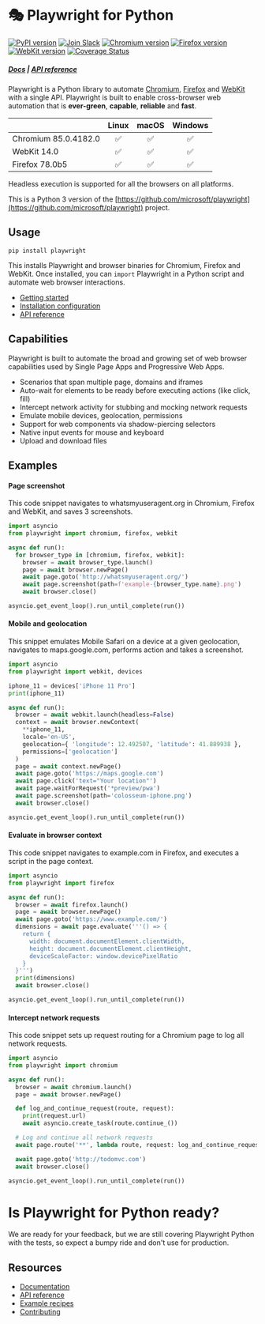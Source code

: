 # 🎭 Playwright for Python

[![PyPI version](https://badge.fury.io/py/playwright.svg)](https://pypi.python.org/pypi/playwright/) [![Join Slack](https://img.shields.io/badge/join-slack-infomational)](https://join.slack.com/t/playwright/shared_invite/enQtOTEyMTUxMzgxMjIwLThjMDUxZmIyNTRiMTJjNjIyMzdmZDA3MTQxZWUwZTFjZjQwNGYxZGM5MzRmNzZlMWI5ZWUyOTkzMjE5Njg1NDg) <!-- GEN:chromium-version-badge -->[![Chromium version](https://img.shields.io/badge/chromium-85.0.4182.0-blue.svg?logo=google-chrome)](https://www.chromium.org/Home)<!-- GEN:stop --> <!-- GEN:firefox-version-badge -->[![Firefox version](https://img.shields.io/badge/firefox-78.0b5-blue.svg?logo=mozilla-firefox)](https://www.mozilla.org/en-US/firefox/new/)<!-- GEN:stop --> [![WebKit version](https://img.shields.io/badge/webkit-14.0-blue.svg?logo=safari)](https://webkit.org/)
[![Coverage Status](https://coveralls.io/repos/github/microsoft/playwright-python/badge.svg?branch=master)](https://coveralls.io/github/microsoft/playwright-python?branch=master)

##### [Docs](https://github.com/microsoft/playwright/blob/master/docs/README.md) | [API reference](https://github.com/microsoft/playwright/blob/master/docs/api.md)

Playwright is a Python library to automate [Chromium](https://www.chromium.org/Home), [Firefox](https://www.mozilla.org/en-US/firefox/new/) and [WebKit](https://webkit.org/) with a single API. Playwright is built to enable cross-browser web automation that is **ever-green**, **capable**, **reliable** and **fast**.

|          | Linux | macOS | Windows |
|   :---   | :---: | :---: | :---:   |
| Chromium <!-- GEN:chromium-version -->85.0.4182.0<!-- GEN:stop --> | ✅ | ✅ | ✅ |
| WebKit 14.0 | ✅ | ✅ | ✅ |
| Firefox <!-- GEN:firefox-version -->78.0b5<!-- GEN:stop --> | ✅ | ✅ | ✅ |

Headless execution is supported for all the browsers on all platforms.

This is a Python 3 version of the [https://github.com/microsoft/playwright](https://github.com/microsoft/playwright) project.

## Usage

```
pip install playwright
```

This installs Playwright and browser binaries for Chromium, Firefox and WebKit. Once installed, you can `import` Playwright in a Python script and automate web browser interactions.

* [Getting started](https://github.com/microsoft/playwright/blob/master/docs/intro.md)
* [Installation configuration](https://github.com/microsoft/playwright/blob/master/docs/installation.md)
* [API reference](https://github.com/microsoft/playwright/blob/master/docs/api.md)

## Capabilities

Playwright is built to automate the broad and growing set of web browser capabilities used by Single Page Apps and Progressive Web Apps.

* Scenarios that span multiple page, domains and iframes
* Auto-wait for elements to be ready before executing actions (like click, fill)
* Intercept network activity for stubbing and mocking network requests
* Emulate mobile devices, geolocation, permissions
* Support for web components via shadow-piercing selectors
* Native input events for mouse and keyboard
* Upload and download files

## Examples

#### Page screenshot

This code snippet navigates to whatsmyuseragent.org in Chromium, Firefox and WebKit, and saves 3 screenshots.

```py
import asyncio
from playwright import chromium, firefox, webkit

async def run():
  for browser_type in [chromium, firefox, webkit]:
    browser = await browser_type.launch()
    page = await browser.newPage()
    await page.goto('http://whatsmyuseragent.org/')
    await page.screenshot(path=f'example-{browser_type.name}.png')
    await browser.close()

asyncio.get_event_loop().run_until_complete(run())
```

#### Mobile and geolocation

This snippet emulates Mobile Safari on a device at a given geolocation, navigates to maps.google.com, performs action and takes a screenshot.

```py
import asyncio
from playwright import webkit, devices

iphone_11 = devices['iPhone 11 Pro']
print(iphone_11)

async def run():
  browser = await webkit.launch(headless=False)
  context = await browser.newContext(
    **iphone_11,
    locale='en-US',
    geolocation={ 'longitude': 12.492507, 'latitude': 41.889938 },
    permissions=['geolocation']
  )
  page = await context.newPage()
  await page.goto('https://maps.google.com')
  await page.click('text="Your location"')
  await page.waitForRequest('*preview/pwa')
  await page.screenshot(path='colosseum-iphone.png')
  await browser.close()

asyncio.get_event_loop().run_until_complete(run())
```

#### Evaluate in browser context

This code snippet navigates to example.com in Firefox, and executes a script in the page context.

```py
import asyncio
from playwright import firefox

async def run():
  browser = await firefox.launch()
  page = await browser.newPage()
  await page.goto('https://www.example.com/')
  dimensions = await page.evaluate('''() => {
    return {
      width: document.documentElement.clientWidth,
      height: document.documentElement.clientHeight,
      deviceScaleFactor: window.devicePixelRatio
    }
  }''')
  print(dimensions)
  await browser.close()

asyncio.get_event_loop().run_until_complete(run())
```

#### Intercept network requests

This code snippet sets up request routing for a Chromium page to log all network requests.

```py
import asyncio
from playwright import chromium

async def run():
  browser = await chromium.launch()
  page = await browser.newPage()

  def log_and_continue_request(route, request):
    print(request.url)
    await asyncio.create_task(route.continue_())

  # Log and continue all network requests
  await page.route('**', lambda route, request: log_and_continue_request(route, request))

  await page.goto('http://todomvc.com')
  await browser.close()

asyncio.get_event_loop().run_until_complete(run())
```

# Is Playwright for Python ready?

We are ready for your feedback, but we are still covering Playwright Python with the tests, so expect a bumpy ride and don't use for production.

## Resources

* [Documentation](https://github.com/microsoft/playwright/blob/master/docs/README.md)
* [API reference](https://github.com/microsoft/playwright/blob/master/docs/api.md)
* [Example recipes](https://github.com/microsoft/playwright/blob/master/docs/examples/README.md)
* [Contributing](CONTRIBUTING.md)
